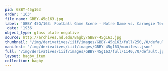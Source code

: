 ```yaml
---
pid: GBBY-45g163
order: '163'
file_name: GBBY-45g163.jpg
label: 'GBBY 45G/163: Football Game Scene - Notre Dame vs. Carnegie Tech - 1936'
_date: '1936'
object_type: glass plate negative
source: http://archives.nd.edu/Bagby/GBBY-45g163.jpg
thumbnail: "/img/derivatives/iiif/images/GBBY-45g163/full/250,/0/default.jpg"
manifest: "/img/derivatives/iiif/images/GBBY-45g163/manifest.json"
full: "/img/derivatives/iiif/images/GBBY-45g163/full/1140,/0/default.jpg"
layout: bagby_item
collection: bagby
---
```

